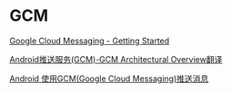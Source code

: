 # GCM


[Google Cloud Messaging - Getting Started](http://www.android-doc.com/guide/google/gcm/gs.html)

[Android推送服务(GCM)-GCM Architectural Overview翻译](http://blog.csdn.net/junjieking/article/details/8443830)

[Android 使用GCM(Google Cloud Messaging)推送消息](http://my.oschina.net/nicsun/blog/98184)